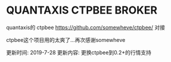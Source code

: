 # QUANTAXIS CTPBEE BROKER

quantaxis的 ctpbee https://github.com/somewheve/ctpbee/ 对接

ctpbee这个项目用的太爽了...再次感谢somewheve

更新时间: 2019-7-28 
更新内容: 更换ctpbee到0.2+的行情支持



